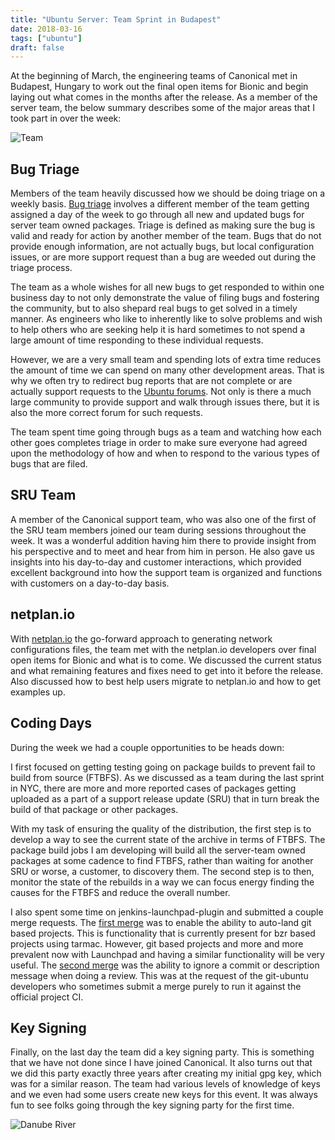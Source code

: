 ```yaml
---
title: "Ubuntu Server: Team Sprint in Budapest"
date: 2018-03-16
tags: ["ubuntu"]
draft: false
---
```


At the beginning of March, the engineering teams of Canonical met in Budapest, Hungary to work out the final open items for Bionic and begin laying out what comes in the months after the release. As a member of the server team, the below summary describes some of the major areas that I took part in over the week:

![Team](/img/sprint/2018-budapest/team.jpg)

## Bug Triage

Members of the team heavily discussed how we should be doing triage on a weekly basis. [Bug triage](https://wiki.ubuntu.com/ServerTeam/KnowledgeBase#Bug_Triage) involves a different member of the team getting assigned a day of the week to go through all new and updated bugs for server team owned packages. Triage is defined as making sure the bug is valid and ready for action by another member of the team. Bugs that do not provide enough information, are not actually bugs, but local configuration issues, or are more support request than a bug are weeded out during the triage process.

The team as a whole wishes for all new bugs to get responded to within one business day to not only demonstrate the value of filing bugs and fostering the community, but to also shepard real bugs to get solved in a timely manner. As engineers who like to inherently like to solve problems and wish to help others who are seeking help it is hard sometimes to not spend a large amount of time responding to these individual requests.

However, we are a very small team and spending lots of extra time reduces the amount of time we can spend on many other development areas. That is why we often try to redirect bug reports that are not complete or are actually support requests to the [Ubuntu forums](https://ubuntuforums.org/). Not only is there a much large community to provide support and walk through issues there, but it is also the more correct forum for such requests.

The team spent time going through bugs as a team and watching how each other goes completes triage in order to make sure everyone had agreed upon the methodology of how and when to respond to the various types of bugs that are filed.

## SRU Team

A member of the Canonical support team, who was also one of the first of the SRU team members joined our team during sessions throughout the week. It was a wonderful addition having him there to provide insight from his perspective and to meet and hear from him in person. He also gave us insights into his day-to-day and customer interactions, which provided excellent background into how the support team is organized and functions with customers on a day-to-day basis.

## netplan.io

With [netplan.io](https://netplan.io/) the go-forward approach to generating network configurations files, the team met with the netplan.io developers over final open items for Bionic and what is to come. We discussed the current status and what remaining features and fixes need to get into it before the release. Also discussed how to best help users migrate to netplan.io and how to get examples up.

## Coding Days

During the week we had a couple opportunities to be heads down:

I first focused on getting testing going on package builds to prevent fail to build from source (FTBFS). As we discussed as a team during the last sprint in NYC, there are more and more reported cases of packages getting uploaded as a part of a support release update (SRU) that in turn break the build of that package or other packages.

With my task of ensuring the quality of the distribution, the first step is to develop a way to see the current state of the archive in terms of FTBFS. The package build jobs I am developing will build all the server-team owned packages at some cadence to find FTBFS, rather than waiting for another SRU or worse, a customer, to discovery them. The second step is to then, monitor the state of the rebuilds in a way we can focus energy finding the causes for the FTBFS and reduce the overall number.

I also spent some time on jenkins-launchpad-plugin and submitted a couple merge requests. The [first merge](https://code.launchpad.net/~powersj/jenkins-launchpad-plugin/autoland-git/+merge/340950) was to enable the ability to auto-land git based projects. This is functionality that is currently present for bzr based projects using tarmac. However, git based projects and more and more prevalent now with Launchpad and having a similar functionality will be very useful. The [second merge](https://code.launchpad.net/~powersj/jenkins-launchpad-plugin/skip-message-check/+merge/341020) was the ability to ignore a commit or description message when doing a review. This was at the request of the git-ubuntu developers who sometimes submit a merge purely to run it against the official project CI.

## Key Signing

Finally, on the last day the team did a key signing party. This is something that we have not done since I have joined Canonical. It also turns out that we did this party exactly three years after creating my initial gpg key, which was for a similar reason. The team had various levels of knowledge of keys and we even had some users create new keys for this event. It was always fun to see folks going through the key signing party for the first time.

![Danube River](/img/sprint/2018-budapest/danube.jpg)
